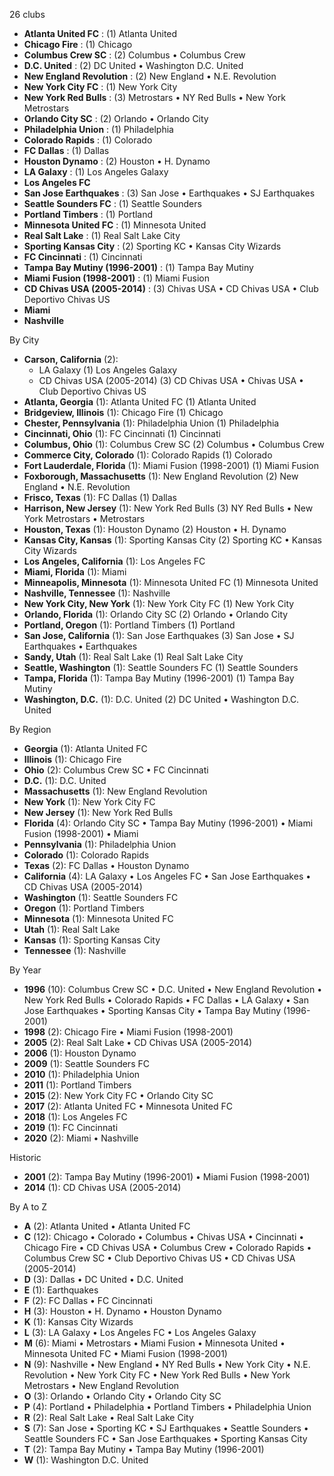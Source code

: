 26 clubs

- **Atlanta United FC** : (1) Atlanta United
- **Chicago Fire** : (1) Chicago
- **Columbus Crew SC** : (2) Columbus • Columbus Crew
- **D.C. United** : (2) DC United • Washington D.C. United
- **New England Revolution** : (2) New England • N.E. Revolution
- **New York City FC** : (1) New York City
- **New York Red Bulls** : (3) Metrostars • NY Red Bulls • New York Metrostars
- **Orlando City SC** : (2) Orlando • Orlando City
- **Philadelphia Union** : (1) Philadelphia
- **Colorado Rapids** : (1) Colorado
- **FC Dallas** : (1) Dallas
- **Houston Dynamo** : (2) Houston • H. Dynamo
- **LA Galaxy** : (1) Los Angeles Galaxy
- **Los Angeles FC**
- **San Jose Earthquakes** : (3) San Jose • Earthquakes • SJ Earthquakes
- **Seattle Sounders FC** : (1) Seattle Sounders
- **Portland Timbers** : (1) Portland
- **Minnesota United FC** : (1) Minnesota United
- **Real Salt Lake** : (1) Real Salt Lake City
- **Sporting Kansas City** : (2) Sporting KC • Kansas City Wizards
- **FC Cincinnati** : (1) Cincinnati
- **Tampa Bay Mutiny (1996-2001)** : (1) Tampa Bay Mutiny
- **Miami Fusion (1998-2001)** : (1) Miami Fusion
- **CD Chivas USA (2005-2014)** : (3) Chivas USA • CD Chivas USA • Club Deportivo Chivas US
- **Miami**
- **Nashville**




By City

- **Carson, California** (2): 
  - LA Galaxy  (1) Los Angeles Galaxy
  - CD Chivas USA (2005-2014)  (3) CD Chivas USA • Chivas USA • Club Deportivo Chivas US
- **Atlanta, Georgia** (1): Atlanta United FC  (1) Atlanta United
- **Bridgeview, Illinois** (1): Chicago Fire  (1) Chicago
- **Chester, Pennsylvania** (1): Philadelphia Union  (1) Philadelphia
- **Cincinnati, Ohio** (1): FC Cincinnati  (1) Cincinnati
- **Columbus, Ohio** (1): Columbus Crew SC  (2) Columbus • Columbus Crew
- **Commerce City, Colorado** (1): Colorado Rapids  (1) Colorado
- **Fort Lauderdale, Florida** (1): Miami Fusion (1998-2001)  (1) Miami Fusion
- **Foxborough, Massachusetts** (1): New England Revolution  (2) New England • N.E. Revolution
- **Frisco, Texas** (1): FC Dallas  (1) Dallas
- **Harrison, New Jersey** (1): New York Red Bulls  (3) NY Red Bulls • New York Metrostars • Metrostars
- **Houston, Texas** (1): Houston Dynamo  (2) Houston • H. Dynamo
- **Kansas City, Kansas** (1): Sporting Kansas City  (2) Sporting KC • Kansas City Wizards
- **Los Angeles, California** (1): Los Angeles FC 
- **Miami, Florida** (1): Miami 
- **Minneapolis, Minnesota** (1): Minnesota United FC  (1) Minnesota United
- **Nashville, Tennessee** (1): Nashville 
- **New York City, New York** (1): New York City FC  (1) New York City
- **Orlando, Florida** (1): Orlando City SC  (2) Orlando • Orlando City
- **Portland, Oregon** (1): Portland Timbers  (1) Portland
- **San Jose, California** (1): San Jose Earthquakes  (3) San Jose • SJ Earthquakes • Earthquakes
- **Sandy, Utah** (1): Real Salt Lake  (1) Real Salt Lake City
- **Seattle, Washington** (1): Seattle Sounders FC  (1) Seattle Sounders
- **Tampa, Florida** (1): Tampa Bay Mutiny (1996-2001)  (1) Tampa Bay Mutiny
- **Washington, D.C.** (1): D.C. United  (2) DC United • Washington D.C. United




By Region

- **Georgia** (1):   Atlanta United FC
- **Illinois** (1):   Chicago Fire
- **Ohio** (2):   Columbus Crew SC • FC Cincinnati
- **D.C.** (1):   D.C. United
- **Massachusetts** (1):   New England Revolution
- **New York** (1):   New York City FC
- **New Jersey** (1):   New York Red Bulls
- **Florida** (4):   Orlando City SC • Tampa Bay Mutiny (1996-2001) • Miami Fusion (1998-2001) • Miami
- **Pennsylvania** (1):   Philadelphia Union
- **Colorado** (1):   Colorado Rapids
- **Texas** (2):   FC Dallas • Houston Dynamo
- **California** (4):   LA Galaxy • Los Angeles FC • San Jose Earthquakes • CD Chivas USA (2005-2014)
- **Washington** (1):   Seattle Sounders FC
- **Oregon** (1):   Portland Timbers
- **Minnesota** (1):   Minnesota United FC
- **Utah** (1):   Real Salt Lake
- **Kansas** (1):   Sporting Kansas City
- **Tennessee** (1):   Nashville




By Year

- **1996** (10):   Columbus Crew SC • D.C. United • New England Revolution • New York Red Bulls • Colorado Rapids • FC Dallas • LA Galaxy • San Jose Earthquakes • Sporting Kansas City • Tampa Bay Mutiny (1996-2001)
- **1998** (2):   Chicago Fire • Miami Fusion (1998-2001)
- **2005** (2):   Real Salt Lake • CD Chivas USA (2005-2014)
- **2006** (1):   Houston Dynamo
- **2009** (1):   Seattle Sounders FC
- **2010** (1):   Philadelphia Union
- **2011** (1):   Portland Timbers
- **2015** (2):   New York City FC • Orlando City SC
- **2017** (2):   Atlanta United FC • Minnesota United FC
- **2018** (1):   Los Angeles FC
- **2019** (1):   FC Cincinnati
- **2020** (2):   Miami • Nashville




Historic

- **2001** (2):   Tampa Bay Mutiny (1996-2001) • Miami Fusion (1998-2001)
- **2014** (1):   CD Chivas USA (2005-2014)






By A to Z

- **A** (2): Atlanta United • Atlanta United FC
- **C** (12): Chicago • Colorado • Columbus • Chivas USA • Cincinnati • Chicago Fire • CD Chivas USA • Columbus Crew • Colorado Rapids • Columbus Crew SC • Club Deportivo Chivas US • CD Chivas USA (2005-2014)
- **D** (3): Dallas • DC United • D.C. United
- **E** (1): Earthquakes
- **F** (2): FC Dallas • FC Cincinnati
- **H** (3): Houston • H. Dynamo • Houston Dynamo
- **K** (1): Kansas City Wizards
- **L** (3): LA Galaxy • Los Angeles FC • Los Angeles Galaxy
- **M** (6): Miami • Metrostars • Miami Fusion • Minnesota United • Minnesota United FC • Miami Fusion (1998-2001)
- **N** (9): Nashville • New England • NY Red Bulls • New York City • N.E. Revolution • New York City FC • New York Red Bulls • New York Metrostars • New England Revolution
- **O** (3): Orlando • Orlando City • Orlando City SC
- **P** (4): Portland • Philadelphia • Portland Timbers • Philadelphia Union
- **R** (2): Real Salt Lake • Real Salt Lake City
- **S** (7): San Jose • Sporting KC • SJ Earthquakes • Seattle Sounders • Seattle Sounders FC • San Jose Earthquakes • Sporting Kansas City
- **T** (2): Tampa Bay Mutiny • Tampa Bay Mutiny (1996-2001)
- **W** (1): Washington D.C. United




